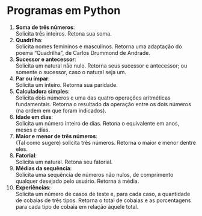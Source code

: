 # Programas em Python

1. **Soma de três números**: <br> Solicita três inteiros. Retona sua soma.
3. **Quadrilha**: <br> Solicita nomes femininos e masculinos. Retorna uma adaptação do poema “Quadrilha”, de Carlos Drummond de Andrade.
5. **Sucessor e antecessor**: <br> Solicita um natural não nulo. Retorna seus sucessor e antecessor; ou somente o sucessor, caso o natural seja um.
7. **Par ou ímpar**: <br> Solicita um inteiro. Retorna sua paridade.
9. **Calculadora simples**: <br> Solicita dois números e uma das quatro operações aritméticas fundamentais. Retorna o resultado da operação entre os dois números (na ordem em que foram indicados).
10. **Idade em dias**: <br> Solicita um número inteiro de dias. Retona o equivalente em anos, meses e dias.
11. **Maior e menor de três números**: <br> (Tal como sugere) solicita três números. Retorna o maior e menor dentre eles.
12. **Fatorial**: <br> Solicita um natural. Retona seu fatorial.
13. **Médias da sequência**: <br> Solicita uma sequência de números não nulos, de comprimento qualquer desejado pelo usuário. Retorna a média.
14. **Experiências**: <br> Solicita um número de casos de teste e, para cada caso, a quantidade de cobaias de três tipos. Retorna o total de cobaias e as porcentagens para cada tipo de cobaia em relação àquele total.
